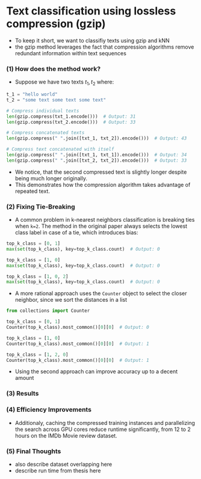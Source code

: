 # Text classification using lossless compression (gzip)

- To keep it short, we want to classifiy texts using gzip and kNN
- the gzip method leverages the fact that compression algorithms remove redundant information within text sequences

### (1) How does the method work?

- Suppose we have two texts $t_1, t_2$ where:

```python
t_1 = "hello world"
t_2 = "some text some text some text"

# Compress individual texts
len(gzip.compress(txt_1.encode()))  # Output: 31
len(gzip.compress(txt_2.encode()))  # Output: 33

# Compress concatenated texts
len(gzip.compress(" ".join([txt_1, txt_2]).encode()))  # Output: 43

# Compress text concatenated with itself
len(gzip.compress(" ".join([txt_1, txt_1]).encode()))  # Output: 34
len(gzip.compress(" ".join([txt_2, txt_2]).encode()))  # Output: 33
```

- We notice, that the second compressed text is slightly longer despite being much longer originally.
- This demonstrates how the compression algorithm takes advantage of repeated text.

### (2) Fixing Tie-Breaking

- A common problem in k-nearest neighbors classification is breaking ties when `k=2`. The method in the original paper always selects the lowest class label in case of a tie, which introduces bias:

```python
top_k_class = [0, 1]
max(set(top_k_class), key=top_k_class.count)  # Output: 0

top_k_class = [1, 0]
max(set(top_k_class), key=top_k_class.count)  # Output: 0

top_k_class = [1, 0, 2]
max(set(top_k_class), key=top_k_class.count)  # Output: 0
```

- A more rational approach uses the `Counter` object to select the closer neighbor, since we sort the distances in a list

```python
from collections import Counter

top_k_class = [0, 1]
Counter(top_k_class).most_common()[0][0]  # Output: 0

top_k_class = [1, 0]
Counter(top_k_class).most_common()[0][0]  # Output: 1

top_k_class = [1, 2, 0]
Counter(top_k_class).most_common()[0][0]  # Output: 1
```

- Using the second approach can improve accuracy up to a decent amount

### (3) Results

### (4) Efficiency Improvements

- Additionaly, caching the compressed training instances and parallelizing the search across GPU cores reduce runtime significantly, from 12 to 2 hours on the IMDb Movie review dataset.

### (5) Final Thoughts

- also describe dataset overlapping here
- describe run time from thesis here
